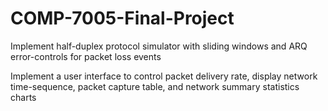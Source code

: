 # COMP-7005-Final-Project

Implement half-duplex protocol simulator with sliding windows and ARQ error-controls for packet loss events

Implement a user interface to control packet delivery rate, display network time-sequence, packet capture table, and network summary statistics charts